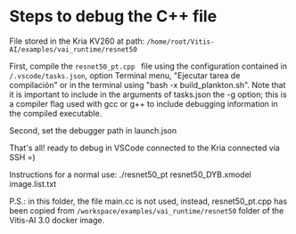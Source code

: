 # Steps to debug the C++ file

File stored in  the Kria KV260 at path: `/home/root/Vitis-AI/examples/vai_runtime/resnet50`

First, compile the `resnet50_pt.cpp ` file using the configuration contained in `/.vscode/tasks.json`, option Terminal menu, "Ejecutar tarea de compilación" or in the terminal using "bash -x build_plankton.sh". Note that it is important to include in the arguments of tasks.json the -g option; this is a compiler flag used with gcc or g++ to include debugging information in the compiled executable.

Second, set the debugger path in launch.json

That's all! ready to debug in VSCode connected to the Kria connected via SSH =)

Instructions for a normal use:
./resnet50_pt resnet50_DYB.xmodel image.list.txt

P.S.: in this folder, the file main.cc is not used, instead, resnet50_pt.cpp has been copied from `/workspace/examples/vai_runtime/resnet50` folder of the Vitis-AI 3.0 docker image.